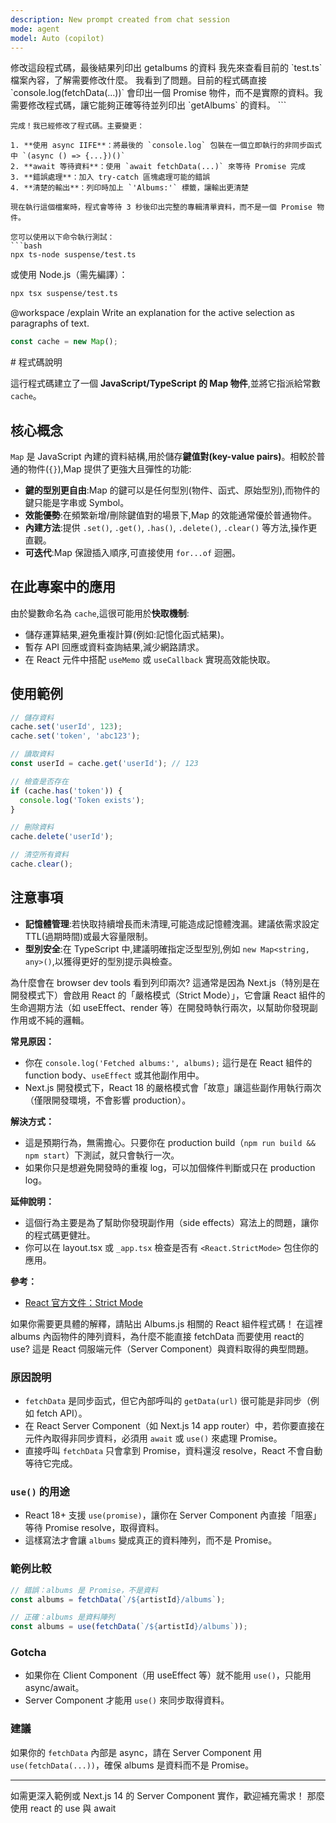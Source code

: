 ```yaml
---
description: New prompt created from chat session
mode: agent
model: Auto (copilot)
---
```




<user>
修改這段程式碼，最後結果列印出 getalbums 的資料
</user>
<assistant>
我先來查看目前的 `test.ts` 檔案內容，了解需要修改什麼。 我看到了問題。目前的程式碼直接 `console.log(fetchData(...))` 會印出一個 Promise 物件，而不是實際的資料。我需要修改程式碼，讓它能夠正確等待並列印出 `getAlbums` 的資料。 
```

```
完成！我已經修改了程式碼。主要變更：

1. **使用 async IIFE**：將最後的 `console.log` 包裝在一個立即執行的非同步函式中 `(async () => {...})()`
2. **await 等待資料**：使用 `await fetchData(...)` 來等待 Promise 完成
3. **錯誤處理**：加入 try-catch 區塊處理可能的錯誤
4. **清楚的輸出**：列印時加上 `'Albums:'` 標籤，讓輸出更清楚

現在執行這個檔案時，程式會等待 3 秒後印出完整的專輯清單資料，而不是一個 Promise 物件。

您可以使用以下命令執行測試：
```bash
npx ts-node suspense/test.ts
```

或使用 Node.js（需先編譯）：
```bash
npx tsx suspense/test.ts
```
</assistant>
<user>
@workspace /explain Write an explanation for the active selection as paragraphs of text.

```typescript
const cache = new Map();
```


</user>
<assistant>
# 程式碼說明

這行程式碼建立了一個 **JavaScript/TypeScript 的 Map 物件**,並將它指派給常數 `cache`。

## 核心概念

`Map` 是 JavaScript 內建的資料結構,用於儲存**鍵值對(key-value pairs)**。相較於普通的物件(`{}`),Map 提供了更強大且彈性的功能:

- **鍵的型別更自由**:Map 的鍵可以是任何型別(物件、函式、原始型別),而物件的鍵只能是字串或 Symbol。
- **效能優勢**:在頻繁新增/刪除鍵值對的場景下,Map 的效能通常優於普通物件。
- **內建方法**:提供 `.set()`, `.get()`, `.has()`, `.delete()`, `.clear()` 等方法,操作更直觀。
- **可迭代**:Map 保證插入順序,可直接使用 `for...of` 迴圈。

## 在此專案中的應用

由於變數命名為 `cache`,這很可能用於**快取機制**:

- 儲存運算結果,避免重複計算(例如:記憶化函式結果)。
- 暫存 API 回應或資料查詢結果,減少網路請求。
- 在 React 元件中搭配 `useMemo` 或 `useCallback` 實現高效能快取。

## 使用範例

```typescript
// 儲存資料
cache.set('userId', 123);
cache.set('token', 'abc123');

// 讀取資料
const userId = cache.get('userId'); // 123

// 檢查是否存在
if (cache.has('token')) {
  console.log('Token exists');
}

// 刪除資料
cache.delete('userId');

// 清空所有資料
cache.clear();
```

## 注意事項

- **記憶體管理**:若快取持續增長而未清理,可能造成記憶體洩漏。建議依需求設定 TTL(過期時間)或最大容量限制。
- **型別安全**:在 TypeScript 中,建議明確指定泛型型別,例如 `new Map<string, any>()`,以獲得更好的型別提示與檢查。
</assistant>
<user>
為什麼會在 browser dev tools 看到列印兩次?
</user>
<assistant>
這通常是因為 Next.js（特別是在開發模式下）會啟用 React 的「嚴格模式（Strict Mode）」，它會讓 React 組件的生命週期方法（如 useEffect、render 等）在開發時執行兩次，以幫助你發現副作用或不純的邏輯。

**常見原因：**
- 你在 `console.log('Fetched albums:', albums);` 這行是在 React 組件的 function body、`useEffect` 或其他副作用中。
- Next.js 開發模式下，React 18 的嚴格模式會「故意」讓這些副作用執行兩次（僅限開發環境，不會影響 production）。

**解決方式：**
- 這是預期行為，無需擔心。只要你在 production build（`npm run build && npm start`）下測試，就只會執行一次。
- 如果你只是想避免開發時的重複 log，可以加個條件判斷或只在 production log。

**延伸說明：**
- 這個行為主要是為了幫助你發現副作用（side effects）寫法上的問題，讓你的程式碼更健壯。
- 你可以在 layout.tsx 或 `_app.tsx` 檢查是否有 `<React.StrictMode>` 包住你的應用。

**參考：**
- [React 官方文件：Strict Mode](https://react.dev/reference/react/StrictMode)

如果你需要更具體的解釋，請貼出 Albums.js 相關的 React 組件程式碼！
</assistant>
<user>
在這裡 albums 內函物件的陣列資料，為什麼不能直接 fetchData 而要使用 react的 use?
</user>
<assistant>
這是 React 伺服端元件（Server Component）與資料取得的典型問題。

### 原因說明

- `fetchData` 是同步函式，但它內部呼叫的 `getData(url)` 很可能是非同步（例如 fetch API）。
- 在 React Server Component（如 Next.js 14 app router）中，若你要直接在元件內取得非同步資料，必須用 `await` 或 `use()` 來處理 Promise。
- 直接呼叫 `fetchData` 只會拿到 Promise，資料還沒 resolve，React 不會自動等待它完成。

### `use()` 的用途

- React 18+ 支援 `use(promise)`，讓你在 Server Component 內直接「阻塞」等待 Promise resolve，取得資料。
- 這樣寫法才會讓 `albums` 變成真正的資料陣列，而不是 Promise。

### 範例比較

```javascript
// 錯誤：albums 是 Promise，不是資料
const albums = fetchData(`/${artistId}/albums`);

// 正確：albums 是資料陣列
const albums = use(fetchData(`/${artistId}/albums`));
```

### Gotcha

- 如果你在 Client Component（用 useEffect 等）就不能用 `use()`，只能用 async/await。
- Server Component 才能用 `use()` 來同步取得資料。

### 建議

如果你的 `fetchData` 內部是 async，請在 Server Component 用 `use(fetchData(...))`，確保 albums 是資料而不是 Promise。

---

如需更深入範例或 Next.js 14 的 Server Component 實作，歡迎補充需求！
</assistant>
<user>
那麼使用 react 的 use 與 await
</user>
<assistant>

</assistant>